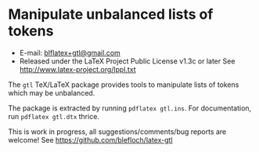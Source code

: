 Manipulate unbalanced lists of tokens
====================================================
* E-mail: blflatex+gtl@gmail.com
* Released under the LaTeX Project Public License v1.3c or later
  See http://www.latex-project.org/lppl.txt

The `gtl` TeX/LaTeX package provides tools to manipulate lists of
tokens which may be unbalanced.

The package is extracted by running `pdflatex gtl.ins`.
For documentation, run `pdflatex gtl.dtx` thrice.

This is work in progress, all suggestions/comments/bug reports
are welcome!  See https://github.com/blefloch/latex-gtl
